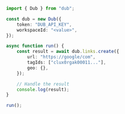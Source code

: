 <!-- Start SDK Example Usage [usage] -->
```typescript
import { Dub } from "dub";

const dub = new Dub({
    token: "DUB_API_KEY",
    workspaceId: "<value>",
});

async function run() {
    const result = await dub.links.create({
        url: "https://google/com",
        tagIds: ["clux0rgak00011..."],
        geo: {},
    });

    // Handle the result
    console.log(result);
}

run();

```
<!-- End SDK Example Usage [usage] -->